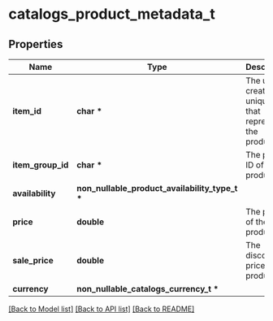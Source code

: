 # catalogs_product_metadata_t

## Properties
Name | Type | Description | Notes
------------ | ------------- | ------------- | -------------
**item_id** | **char \*** | The user-created unique ID that represents the product. | 
**item_group_id** | **char \*** | The parent ID of the product. | 
**availability** | **non_nullable_product_availability_type_t \*** |  | 
**price** | **double** | The price of the product. | 
**sale_price** | **double** | The discounted price of the product. | 
**currency** | **non_nullable_catalogs_currency_t \*** |  | 

[[Back to Model list]](../README.md#documentation-for-models) [[Back to API list]](../README.md#documentation-for-api-endpoints) [[Back to README]](../README.md)


